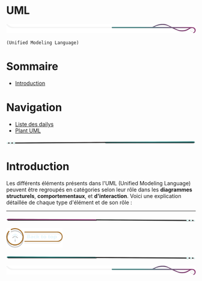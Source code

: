 # UML

<!-- Main image  -->

![border](./assets/line/border_deco_rt.png)

```
(Unified Modeling Language)
```

# Sommaire

- [Introduction](#introduction)

# Navigation

- [Liste des dailys](./doc/liste_dailys.md)
- [Plant UML](./doc/dailys/plant_uml.md)

![border](./assets/line/line-teal-point_r.png)

# Introduction

Les différents éléments présents dans l'UML (Unified Modeling Language) peuvent être regroupés en catégories selon leur rôle dans les **diagrammes structurels**, **comportementaux**, et **d'interaction**. Voici une explication détaillée de chaque type d'élément et de son rôle :

---

![border](./assets/line/line-pink-point_l.png)

<a href="#sommaire">
<img src="assets/button/back_to_top.png" alt="Home page" style="width: 150px; height: auto;">
</a>

![border](./assets/line/line-teal-point_l.png)

![border](./assets/line/border_deco_rt.png)
